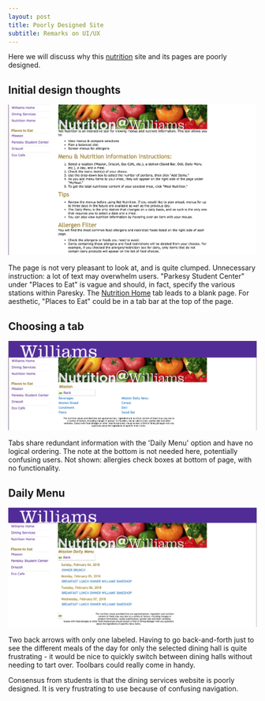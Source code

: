 ```yaml
---
layout: post
title: Poorly Designed Site
subtitle: Remarks on UI/UX
---
```


Here we will discuss why this [nutrition](http://nutrition.williams.edu/) site and its pages are poorly designed.

## Initial design thoughts

![](/img/net_nutrition.png)

The page is not very pleasant to look at, and is quite clumped. Unnecessary instruction: a lot of text may overwhelm users. "Parkesy Student Center" under "Places to Eat" is vague and 
should, in fact, specify the various stations within Paresky. The 
[Nutrition Home](http://nutrition.williams.edu/NetNutrition/Home.aspx/StartOver/) tab leads to a blank page. For aesthetic, 
"Places to Eat" could be in a tab bar at the top of the page.

## Choosing a tab

![](/img/mission_tab.png)

Tabs share redundant information with the 'Daily Menu' option and have no logical ordering. The note at the bottom is not 
needed here, potentially confusing users. Not shown: allergies check boxes at bottom of page, with no functionality.

## Daily Menu

![](/img/misson_daily_menu.png)

Two back arrows with only one labeled. Having to go back-and-forth just to see the
different meals of the day for only the selected dining hall is quite frustrating - it would be nice to quickly switch between 
dining halls without needing to tart over. Toolbars could really come in handy.

Consensus from students is that the dining services website is poorly designed. It is very frustrating to use because of
confusing navigation.
